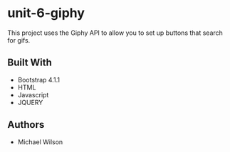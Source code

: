 # unit-6-giphy

This project uses the Giphy API to allow you to set up buttons that search for gifs.

## Built With

* Bootstrap 4.1.1
* HTML
* Javascript
* JQUERY

## Authors

* Michael Wilson